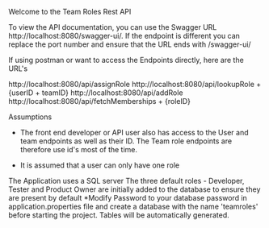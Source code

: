 Welcome to the Team Roles Rest API

To view the API documentation, you can use the Swagger URL http://localhost:8080/swagger-ui/. If the endpoint is different you can replace the port number and ensure that the URL ends with /swagger-ui/

If using postman or want to access the Endpoints directly, here are the URL's

http://localhost:8080/api/assignRole
http://localhost:8080/api/lookupRole + {userID + teamID}
http://localhost:8080/api/addRole
http://localhost:8080/api/fetchMemberships + {roleID}


Assumptions
- The front end developer or API user also has access to the User and team endpoints as well as their ID. The Team role endpoints are therefore use id's most of the time.

- It is assumed that a user can only have one role 

The Application uses a SQL server
The three default roles - Developer, Tester and Product Owner are initially added to the database to ensure they are present by default
*Modify Password to your database password in application.properties file and create a database with the name 'teamroles' before starting the project. Tables will be automatically generated.
